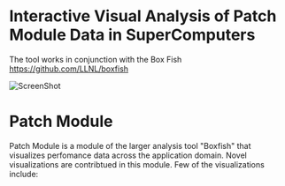 # Interactive Visual Analysis of Patch Module Data in SuperComputers #

The tool works in conjunction with the Box Fish 
https://github.com/LLNL/boxfish

![ScreenShot](https://photos.smugmug.com/My-First-Gallery/i-2h99ZNX/0/X3/PatchModule-X3.png)


# Patch Module #
Patch Module is a module of the larger analysis tool "Boxfish" that visualizes perfomance data across the application domain. Novel visualizations are contribtued in this module. Few of the visualizations include:

